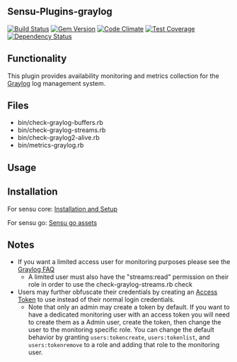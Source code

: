 ## Sensu-Plugins-graylog

[![Build Status](https://travis-ci.org/sensu-plugins/sensu-plugins-graylog.svg?branch=master)](https://travis-ci.org/sensu-plugins/sensu-plugins-graylog)
[![Gem Version](https://badge.fury.io/rb/sensu-plugins-graylog.svg)](http://badge.fury.io/rb/sensu-plugins-graylog)
[![Code Climate](https://codeclimate.com/github/sensu-plugins/sensu-plugins-graylog/badges/gpa.svg)](https://codeclimate.com/github/sensu-plugins/sensu-plugins-graylog)
[![Test Coverage](https://codeclimate.com/github/sensu-plugins/sensu-plugins-graylog/badges/coverage.svg)](https://codeclimate.com/github/sensu-plugins/sensu-plugins-graylog)
[![Dependency Status](https://gemnasium.com/sensu-plugins/sensu-plugins-graylog.svg)](https://gemnasium.com/sensu-plugins/sensu-plugins-graylog)

## Functionality
This plugin provides availability monitoring and metrics collection for the [Graylog](https://www.graylog.org/) log management system.

## Files
 * bin/check-graylog-buffers.rb
 * bin/check-graylog-streams.rb
 * bin/check-graylog2-alive.rb
 * bin/metrics-graylog.rb

## Usage

## Installation

For sensu core:
[Installation and Setup](http://sensu-plugins.io/docs/installation_instructions.html)

For sensu go:
[Sensu go assets](https://docs.sensu.io/sensu-go/latest/reference/assets/)

## Notes
- If you want a limited access user for monitoring purposes please see the [Graylog FAQ](http://docs.graylog.org/en/latest/pages/faq.html#how-can-i-create-a-restricted-user-to-check-internal-graylog-metrics-in-my-monitoring-system+)
  - A limited user must also have the "streams:read" permission on their role in order to use the check-graylog-streams.rb check
- Users may further obfuscate their credentials by creating an [Access Token](http://docs.graylog.org/en/latest/pages/configuration/rest_api.html?highlight=access%20tokens#creating-and-using-access-token) to use instead of their normal login credentials.
  - Note that only an admin may create a token by default.  If you want to have a dedicated monitoring user with an access token you will need to create them as a Admin user, create the token, then change the user to the monitoring specific role. You can change the default behavior by granting `users:tokencreate`, `users:tokenlist`, and `users:tokenremove` to a role and adding that role to the monitoring user.
